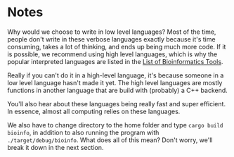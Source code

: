 # Notes
Why would we choose to write in low level languages? Most of the time, people don't write in these verbose languages exactly because it's time consuming, takes a lot of thinking, and ends up being much more code. If it is possible, we recommend using high level languages, which is why the popular interpreted languages are listed in the [List of Bioinformatics Tools](./7_List_Of_Bioinformatics_Tools.md).

Really if you can't do it in a high-level language, it's because someone in a low level language hasn't made it yet. The high level languages are mostly functions in another language that are build with (probably) a C++ backend.

You'll also hear about these languages being really fast and super efficient. In essence, almost all computing relies on these languages.

We also have to change directory to the home folder and type `cargo build bioinfo`, in addition to also running the program with `./target/debug/bioinfo`. What does all of this mean? Don't worry, we'll break it down in the next section.
